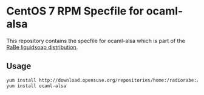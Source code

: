 # CentOS 7 RPM Specfile for ocaml-alsa

This repository contains the specfile for ocaml-alsa which is part of the [RaBe liquidsoap distribution](https://build.opensuse.org/project/show/home:radiorabe:liquidsoap).

## Usage

```bash
yum install http://download.opensuse.org/repositories/home:/radiorabe:/liquidsoap/CentOS_7/home:radiorabe:liquidsoap.repo
yum install ocaml-alsa
```
